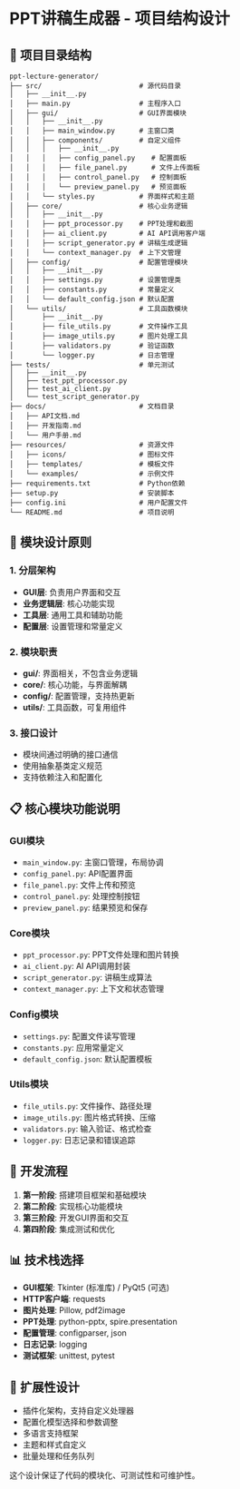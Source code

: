 # PPT讲稿生成器 - 项目结构设计

## 📁 项目目录结构

```
ppt-lecture-generator/
├── src/                        # 源代码目录
│   ├── __init__.py
│   ├── main.py                 # 主程序入口
│   ├── gui/                    # GUI界面模块
│   │   ├── __init__.py
│   │   ├── main_window.py      # 主窗口类
│   │   ├── components/         # 自定义组件
│   │   │   ├── __init__.py
│   │   │   ├── config_panel.py    # 配置面板
│   │   │   ├── file_panel.py      # 文件上传面板
│   │   │   ├── control_panel.py   # 控制面板
│   │   │   └── preview_panel.py   # 预览面板
│   │   └── styles.py           # 界面样式和主题
│   ├── core/                   # 核心业务逻辑
│   │   ├── __init__.py
│   │   ├── ppt_processor.py    # PPT处理和截图
│   │   ├── ai_client.py        # AI API调用客户端
│   │   ├── script_generator.py # 讲稿生成逻辑
│   │   └── context_manager.py  # 上下文管理
│   ├── config/                 # 配置管理模块
│   │   ├── __init__.py
│   │   ├── settings.py         # 设置管理类
│   │   ├── constants.py        # 常量定义
│   │   └── default_config.json # 默认配置
│   └── utils/                  # 工具函数模块
│       ├── __init__.py
│       ├── file_utils.py       # 文件操作工具
│       ├── image_utils.py      # 图片处理工具
│       ├── validators.py       # 验证函数
│       └── logger.py           # 日志管理
├── tests/                      # 单元测试
│   ├── __init__.py
│   ├── test_ppt_processor.py
│   ├── test_ai_client.py
│   └── test_script_generator.py
├── docs/                       # 文档目录
│   ├── API文档.md
│   ├── 开发指南.md
│   └── 用户手册.md
├── resources/                  # 资源文件
│   ├── icons/                  # 图标文件
│   ├── templates/              # 模板文件
│   └── examples/               # 示例文件
├── requirements.txt            # Python依赖
├── setup.py                    # 安装脚本
├── config.ini                  # 用户配置文件
└── README.md                   # 项目说明
```

## 🔧 模块设计原则

### 1. 分层架构
- **GUI层**: 负责用户界面和交互
- **业务逻辑层**: 核心功能实现
- **工具层**: 通用工具和辅助功能
- **配置层**: 设置管理和常量定义

### 2. 模块职责
- **gui/**: 界面相关，不包含业务逻辑
- **core/**: 核心功能，与界面解耦
- **config/**: 配置管理，支持热更新
- **utils/**: 工具函数，可复用组件

### 3. 接口设计
- 模块间通过明确的接口通信
- 使用抽象基类定义规范
- 支持依赖注入和配置化

## 📋 核心模块功能说明

### GUI模块
- `main_window.py`: 主窗口管理，布局协调
- `config_panel.py`: API配置界面
- `file_panel.py`: 文件上传和预览
- `control_panel.py`: 处理控制按钮
- `preview_panel.py`: 结果预览和保存

### Core模块
- `ppt_processor.py`: PPT文件处理和图片转换
- `ai_client.py`: AI API调用封装
- `script_generator.py`: 讲稿生成算法
- `context_manager.py`: 上下文和状态管理

### Config模块
- `settings.py`: 配置文件读写管理
- `constants.py`: 应用常量定义
- `default_config.json`: 默认配置模板

### Utils模块
- `file_utils.py`: 文件操作、路径处理
- `image_utils.py`: 图片格式转换、压缩
- `validators.py`: 输入验证、格式检查
- `logger.py`: 日志记录和错误追踪

## 🚀 开发流程

1. **第一阶段**: 搭建项目框架和基础模块
2. **第二阶段**: 实现核心功能模块
3. **第三阶段**: 开发GUI界面和交互
4. **第四阶段**: 集成测试和优化

## 📊 技术栈选择

- **GUI框架**: Tkinter (标准库) / PyQt5 (可选)
- **HTTP客户端**: requests
- **图片处理**: Pillow, pdf2image
- **PPT处理**: python-pptx, spire.presentation
- **配置管理**: configparser, json
- **日志记录**: logging
- **测试框架**: unittest, pytest

## 🔄 扩展性设计

- 插件化架构，支持自定义处理器
- 配置化模型选择和参数调整
- 多语言支持框架
- 主题和样式自定义
- 批量处理和任务队列

这个设计保证了代码的模块化、可测试性和可维护性。